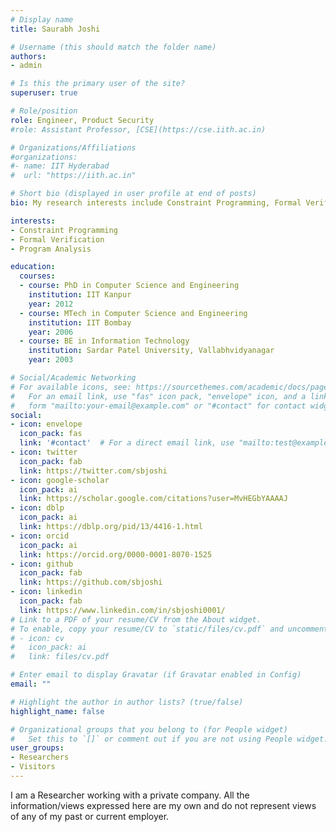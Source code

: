 ```yaml
---
# Display name
title: Saurabh Joshi

# Username (this should match the folder name)
authors:
- admin

# Is this the primary user of the site?
superuser: true

# Role/position
role: Engineer, Product Security
#role: Assistant Professor, [CSE](https://cse.iith.ac.in)

# Organizations/Affiliations
#organizations:
#- name: IIT Hyderabad
#  url: "https://iith.ac.in"

# Short bio (displayed in user profile at end of posts)
bio: My research interests include Constraint Programming, Formal Verification and Program Analysis.

interests:
- Constraint Programming
- Formal Verification
- Program Analysis

education:
  courses:
  - course: PhD in Computer Science and Engineering
    institution: IIT Kanpur
    year: 2012
  - course: MTech in Computer Science and Engineering
    institution: IIT Bombay
    year: 2006
  - course: BE in Information Technology
    institution: Sardar Patel University, Vallabhvidyanagar
    year: 2003

# Social/Academic Networking
# For available icons, see: https://sourcethemes.com/academic/docs/page-builder/#icons
#   For an email link, use "fas" icon pack, "envelope" icon, and a link in the
#   form "mailto:your-email@example.com" or "#contact" for contact widget.
social:
- icon: envelope
  icon_pack: fas
  link: '#contact'  # For a direct email link, use "mailto:test@example.org".
- icon: twitter
  icon_pack: fab
  link: https://twitter.com/sbjoshi
- icon: google-scholar
  icon_pack: ai
  link: https://scholar.google.com/citations?user=MvHEGbYAAAAJ
- icon: dblp
  icon_pack: ai
  link: https://dblp.org/pid/13/4416-1.html
- icon: orcid
  icon_pack: ai
  link: https://orcid.org/0000-0001-8070-1525
- icon: github
  icon_pack: fab
  link: https://github.com/sbjoshi
- icon: linkedin
  icon_pack: fab
  link: https://www.linkedin.com/in/sbjoshi0001/
# Link to a PDF of your resume/CV from the About widget.
# To enable, copy your resume/CV to `static/files/cv.pdf` and uncomment the lines below.
# - icon: cv
#   icon_pack: ai
#   link: files/cv.pdf

# Enter email to display Gravatar (if Gravatar enabled in Config)
email: ""

# Highlight the author in author lists? (true/false)
highlight_name: false

# Organizational groups that you belong to (for People widget)
#   Set this to `[]` or comment out if you are not using People widget.
user_groups:
- Researchers
- Visitors
---
```


I am a Researcher working with a private company. All the information/views expressed here are my own and do not represent views of any of my past or current employer.
